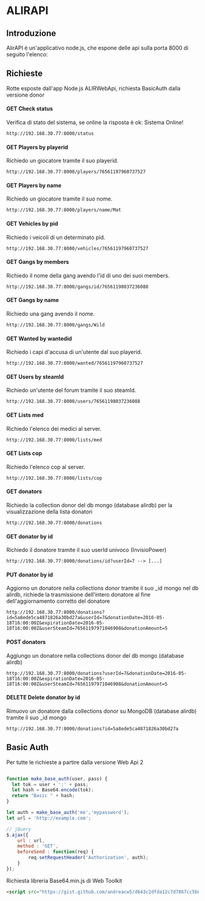 # ALIRAPI

## Introduzione

AlirAPI è un'applicativo node.js, che espone delle api sulla porta 8000 di seguito l'elenco:

## Richieste

Rotte esposte dall'app Node.js ALIRWebApi, richiesta BasicAuth dalla versione donor

#### GET Check status

Verifica di stato del sistema, se online la risposta è ok: Sistema Online!

```
http://192.168.30.77:8000/status
```

#### GET Players by playerid

Richiedo un giocatore tramite il suo playerid.

```
http://192.168.30.77:8000/players/76561197960737527
```

#### GET Players by name

Richiedo un giocatore tramite il suo nome.

```
http://192.168.30.77:8000/players/name/Mat
```
#### GET Vehicles by pid

Richiedo i veicoli di un determinato pid.

```
http://192.168.30.77:8000/vehicles/76561197960737527
```

#### GET Gangs by members

Richiedo il nome della gang avendo l'id di uno dei suoi members.

```
http://192.168.30.77:8000/gangs/id/76561198037236088
```

#### GET Gangs by name

Richiedo una gang avendo il nome.

```
http://192.168.30.77:8000/gangs/Wild
```

#### GET Wanted by wantedid 

Richiedo i capi d'accusa di un'utente dal suo playerid.

```
http://192.168.30.77:8000/wanted/76561197960737527
```

#### GET Users by steamId

Richiedo un'utente del forum tramite il suo steamId.

```
http://192.168.30.77:8000/users/76561198037236088
```

#### GET Lists med

Richiedo l'elenco dei medici al server.

```
http://192.168.30.77:8000/lists/med
```

#### GET Lists cop

Richiedo l'elenco cop al server.

```
http://192.168.30.77:8000/lists/cop
```

#### GET donators

Richiedo la collection donor del db mongo (database alirdb) per la visualizzazione della lista donatori

```
http://192.168.30.77:8000/donations
```
#### GET donator by id

Richiedo il donatore tramite il suo userId univoco (InvisioPower)

```
http://192.168.30.77:8000/donations/id?userId=7 --> [...]
```

#### PUT donator by id

Aggiorno un donatore nella collections donor tramite il suo _id mongo nel db alirdb, richiede la trasmissione dell'intero donatore al fine dell'aggiornamento corretto del donatore

```
http://192.168.30.77:8000/donations?id=5a8ede5ca4871826a30bd27a&userId=7&donationDate=2016-05-18T16:00:00Z&expirationDate=2016-05-18T16:00:00Z&userSteamId=76561197971046908&donationAmount=5
```

#### POST donators

Aggiungo un donatore nella collections donor del db mongo (database alirdb)

```
http://192.168.30.77:8000/donations?userId=7&donationDate=2016-05-18T16:00:00Z&expirationDate=2016-05-18T16:00:00Z&userSteamId=76561197971046908&donationAmount=5
```

#### DELETE Delete donator by id

Rimuovo un donatore dalla collections donor su MongoDB (database alirdb) tramite il suo _id mongo

```
http://192.168.30.77:8000/donations?id=5a8ede5ca4871826a30bd27a
```

## Basic Auth

Per tutte le richieste a partire dalla versione Web Api 2

```javascript

function make_base_auth(user, pass) {
  let tok = user + ':' + pass;
  let hash = Base64.encode(tok);
  return "Basic " + hash;
}

let auth = make_base_auth('me','mypassword');
let url = 'http://example.com';

// jQuery
$.ajax({
    url : url,
    method : 'GET',
    beforeSend : function(req) {
        req.setRequestHeader('Authorization', auth);
    }
});

```

Richiesta libreria Base64.min.js di Web Toolkit 

```html
<script src="https://gist.github.com/andreacw5/d643c2dfda12c7d7867cc5b82e624e1e.js"></script>
```